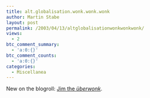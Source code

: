 ```yaml
---
title: alt.globalisation.wonk.wonk.wonk
author: Martin Stabe
layout: post
permalink: /2003/04/13/altglobalisationwonkwonkwonk/
views:
  - 2
btc_comment_summary:
  - 'a:0:{}'
btc_comment_counts:
  - 'a:0:{}'
categories:
  - Miscellanea
---
```

New on the blogroll: [Jim the *&uuml;berwonk*][1].

 [1]: http://blog.ctrlbreak.co.uk/